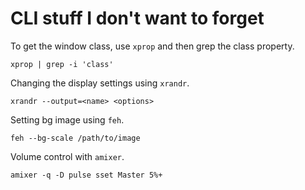 # CLI stuff I don't want to forget

To get the window class, use `xprop` and then grep the class property.
```
xprop | grep -i 'class'
```

Changing the display settings using `xrandr`.
```
xrandr --output=<name> <options>
```

Setting bg image using `feh`.
```
feh --bg-scale /path/to/image
```

Volume control with `amixer`.
```
amixer -q -D pulse sset Master 5%+
```
